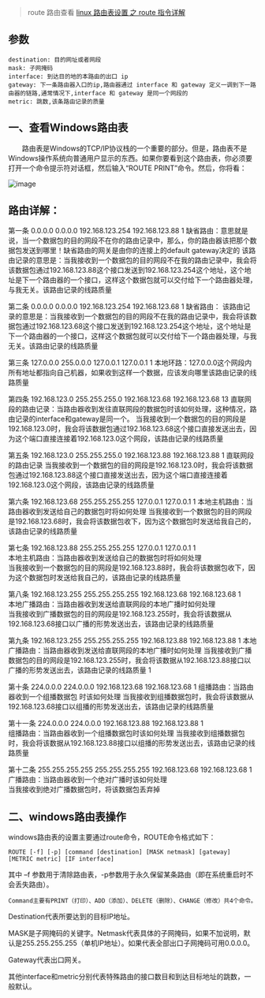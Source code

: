 > route 路由查看 [linux 路由表设置 之 route 指令详解](https://www.cnblogs.com/baiduboy/p/7278715.html)


参数
----

    destination: 目的网址或者网段
    mask: 子网掩码
    interface: 到达目的地的本路由的出口 ip
    gateway: 下一条路由器入口的ip,路由器通过 interface 和 gateway 定义一调到下一路由器的链路,通常情况下,interface 和 gateway 是同一个网段的
    metric: 跳数,该条路由记录的质量

一、查看Windows路由表
----

　　路由表是Windows的TCP/IP协议栈的一个重要的部分。但是，路由表不是Windows操作系统向普通用户显示的东西。如果你要看到这个路由表，你必须要打开一个命令提示符对话框，然后输入“ROUTE PRINT”命令。然后，你将看：

![image](http://oj74t8laa.bkt.clouddn.com/image/markdown/net/403284-20160825104423042-812470682.png)


路由详解：
---
 

第一条 0.0.0.0 0.0.0.0 192.168.123.254 192.168.123.88 1
缺省路由：意思就是说，当一个数据包的目的网段不在你的路由记录中，那么，你的路由器该把那个数据包发送到哪里！缺省路由的网关是由你的连接上的default gateway决定的
该路由记录的意思是：当我接收到一个数据包的目的网段不在我的路由记录中，我会将该数据包通过192.168.123.88这个接口发送到192.168.123.254这个地址，这个地址是下一个路由器的一个接口，这样这个数据包就可以交付给下一个路由器处理，与我无关。该路由记录的线路质量


第二条 0.0.0.0 0.0.0.0 192.168.123.254 192.168.123.68 1 
缺省路由：
该路由记录的意思是：当我接收到一个数据包的目的网段不在我的路由记录中，我会将该数据包通过192.168.123.68这个接口发送到192.168.123.254这个地址，这个地址是下一个路由器的一个接口，这样这个数据包就可以交付给下一个路由器处理，与我无关。该路由记录的线路质量


第三条 127.0.0.0 255.0.0.0 127.0.0.1 127.0.0.1 1 
本地环路：127.0.0.0这个网段内所有地址都指向自己机器，如果收到这样一个数据，应该发向哪里该路由记录的线路质量


第四条 192.168.123.0 255.255.255.0 192.168.123.68 192.168.123.68 13
直联网段的路由记录：当路由器收到发往直联网段的数据包时该如何处理，这种情况，路由记录的interface和gateway是同一个。
当我接收到一个数据包的目的网段是192.168.123.0时，我会将该数据包通过192.168.123.68这个接口直接发送出去，因为这个端口直接连接着192.168.123.0这个网段，该路由记录的线路质量


第五条 192.168.123.0 255.255.255.0 192.168.123.88 192.168.123.88 1 
直联网段的路由记录
当我接收到一个数据包的目的网段是192.168.123.0时，我会将该数据包通过192.168.123.88这个接口直接发送出去，因为这个端口直接连接着192.168.123.0这个网段，该路由记录的线路质量

第六条 192.168.123.68 255.255.255.255 127.0.0.1 127.0.0.1 1
本地主机路由：当路由器收到发送给自己的数据包时将如何处理
当我接收到一个数据包的目的网段是192.168.123.68时，我会将该数据包收下，因为这个数据包时发送给我自己的，该路由记录的线路质量

 

第七条 192.168.123.88 255.255.255.255 127.0.0.1 127.0.0.1 1  
本地主机路由：当路由器收到发送给自己的数据包时将如何处理  
当我接收到一个数据包的目的网段是192.168.123.88时，我会将该数据包收下，因为这个数据包时发送给我自己的，该路由记录的线路质量


第八条 192.168.123.255 255.255.255.255 192.168.123.68 192.168.123.68 1  
本地广播路由：当路由器收到发送给直联网段的本地广播时如何处理  
当我接收到广播数据包的目的网段是192.168.123.255时，我会将该数据从192.168.123.68接口以广播的形势发送出去，该路由记录的线路质量

 

第九条 192.168.123.255 255.255.255.255 192.168.123.88 192.168.123.88 1 
本地广播路由：当路由器收到发送给直联网段的本地广播时如何处理
当我接收到广播数据包的目的网段是192.168.123.255时，我会将该数据从192.168.123.88接口以广播的形势发送出去，该路由记录的线路质量 1  

第十条 224.0.0.0 224.0.0.0 192.168.123.68 192.168.123.68 1
组播路由：当路由器收到一个组播数据包
时该如何处理
当我接收到组播数据包时，我会将该数据从192.168.123.68接口以组播的形势发送出去，该路由记录的线路质量


第十一条 224.0.0.0 224.0.0.0 192.168.123.88 192.168.123.88 1  
组播路由：当路由器收到一个组播数据包时该如何处理
当我接收到组播数据包时，我会将该数据从192.168.123.88接口以组播的形势发送出去，该路由记录的线路质量


第十二条 255.255.255.255 255.255.255.255 192.168.123.68 192.168.123.68 1 
广播路由：当路由器收到一个绝对广播时该如何处理  
当我接收到绝对广播数据包时，将该数据包丢弃掉

 

二、windows路由表操作
---

windows路由表的设置主要通过route命令，ROUTE命令格式如下： 

    ROUTE [-f] [-p] [command [destination] [MASK netmask] [gateway] [METRIC metric] [IF interface]

其中 –f 参数用于清除路由表，-p参数用于永久保留某条路由（即在系统重启时不会丢失路由）。 

    Command主要有PRINT（打印）、ADD（添加）、DELETE（删除）、CHANGE（修改）共4个命令。 

Destination代表所要达到的目标IP地址。 

MASK是子网掩码的关键字。Netmask代表具体的子网掩码，如果不加说明，默认是255.255.255.255（单机IP地址）。如果代表全部出口子网掩码可用0.0.0.0。 

Gateway代表出口网关。 

其他interface和metric分别代表特殊路由的接口数目和到达目标地址的跳数，一般默认。

















